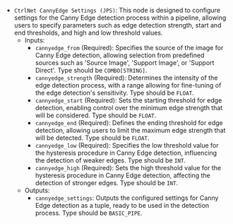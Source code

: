 - `CtrlNet CannyEdge Settings (JPS)`: This node is designed to configure settings for the Canny Edge detection process within a pipeline, allowing users to specify parameters such as edge detection strength, start and end thresholds, and high and low threshold values.
    - Inputs:
        - `cannyedge_from` (Required): Specifies the source of the image for Canny Edge detection, allowing selection from predefined sources such as 'Source Image', 'Support Image', or 'Support Direct'. Type should be `COMBO[STRING]`.
        - `cannyedge_strength` (Required): Determines the intensity of the edge detection process, with a range allowing for fine-tuning of the edge detection's sensitivity. Type should be `FLOAT`.
        - `cannyedge_start` (Required): Sets the starting threshold for edge detection, enabling control over the minimum edge strength that will be considered. Type should be `FLOAT`.
        - `cannyedge_end` (Required): Defines the ending threshold for edge detection, allowing users to limit the maximum edge strength that will be detected. Type should be `FLOAT`.
        - `cannyedge_low` (Required): Specifies the low threshold value for the hysteresis procedure in Canny Edge detection, influencing the detection of weaker edges. Type should be `INT`.
        - `cannyedge_high` (Required): Sets the high threshold value for the hysteresis procedure in Canny Edge detection, affecting the detection of stronger edges. Type should be `INT`.
    - Outputs:
        - `cannyedge_settings`: Outputs the configured settings for Canny Edge detection as a tuple, ready to be used in the detection process. Type should be `BASIC_PIPE`.

